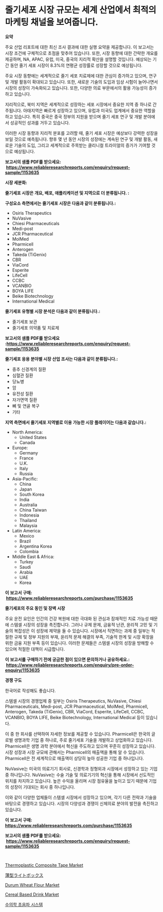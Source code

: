 <p><h1>줄기세포 시장 규모는 세계 산업에서 최적의 마케팅 채널을 보여줍니다.</h1></p><p><strong>요약</strong></p>
<p><p>주요 산업 리포트에 대한 최신 조사 결과에 대한 실행 요약을 제공합니다. 이 보고서는 시장 조건에 구체적으로 초점을 맞추어 있습니다. 또한, 시장 동향에 대한 간략한 개요를 제공하며, NA, APAC, 유럽, 미국, 중국의 지리적 확산을 설명할 것입니다. 예상되는 기간 동안 줄기 세포 시장이 8.3%의 연평균 성장률로 성장할 것으로 예상됩니다.</p><p>주요 시장 동향에는 세계적으로 줄기 세포 치료제에 대한 관심이 증가하고 있으며, 연구 및 개발 활동이 확대되고 있습니다. 또한, 새로운 기술의 도입과 임상 시험이 늘어나면서 시장의 성장이 가속화되고 있습니다. 또한, 다양한 의료 부문에서의 활용 가능성이 증가하고 있습니다.</p><p>지리적으로, 북미 지역은 세계적으로 성장하는 세포 시장에서 중요한 지역 중 하나로 간주됩니다. 아태지역은 빠르게 성장하고 있으며, 유럽과 미국도 업계에서 중요한 역할을 하고 있습니다. 특히 중국은 중국 정부의 지원을 받으며 줄기 세포 연구 및 개발 분야에서 성공적인 성과를 거두고 있습니다.</p><p>이러한 시장 동향과 지리적 분포를 고려할 때, 줄기 세포 시장은 예상보다 강력한 성장을 보일 것으로 예측됩니다. 향후 몇 년 동안 시장의 성장에는 계속된 연구 및 개발 활동, 새로운 기술의 도입, 그리고 세계적으로 주목받는 클리니컬 트라이얼의 증가가 기여할 것으로 예상됩니다.</p></p>
<p><strong>보고서의 샘플 PDF를 받으세요: &nbsp;<a href="https://www.reliableresearchreports.com/enquiry/request-sample/1153635">https://www.reliableresearchreports.com/enquiry/request-sample/1153635</a></strong></p>
<p><strong>시장 세분화:</strong></p>
<p><strong> 줄기세포 시장은 개요, 배포, 애플리케이션 및 지역으로 더 분류됩니다. :</strong></p>
<p><strong>구성요소 측면에서는 줄기세포 시장은 다음과 같이 분류됩니다.:</strong></p>
<p><ul><li>Osiris Therapeutics</li><li>NuVasive</li><li>Chiesi Pharmaceuticals</li><li>Medi-post</li><li>JCR Pharmaceutical</li><li>MolMed</li><li>Pharmicell</li><li>Anterogen</li><li>Takeda (TiGenix)</li><li>CBR</li><li>ViaCord</li><li>Esperite</li><li>LifeCell</li><li>CCBC</li><li>VCANBIO</li><li>BOYA LIFE</li><li>Beike Biotechnology</li><li>International Medical</li></ul></p>
<p><strong> 줄기세포 유형별 시장 분석은 다음과 같이 분류됩니다.:</strong></p>
<p><ul><li>줄기세포 보관</li><li>줄기세포 의약품 및 치료제</li></ul></p>
<p><strong>보고서의 샘플 PDF를 받으세요 :<a href="https://www.reliableresearchreports.com/enquiry/request-sample/1153635">https://www.reliableresearchreports.com/enquiry/request-sample/1153635</a></strong></p>
<p><strong> 줄기세포 응용 분야별 시장 산업 조사는 다음과 같이 분류됩니다.:</strong></p>
<p><ul><li>중추 신경계의 질환</li><li>심혈관 질환</li><li>당뇨병</li><li>암</li><li>유전성 질환</li><li>자가면역 질환</li><li>뼈 및 연골 복구</li><li>기타</li></ul></p>
<p><strong>지역 측면에서 줄기세포 지역별로 이용 가능한 시장 플레이어는 다음과 같습니다.:</strong></p>
<p><ul>
    <li>
        North America:
        <ul>
            <li>United States</li>
            <li>Canada</li>
        </ul>
    </li>
    <li>
        Europe:
        <ul>
            <li>Germany</li>
            <li>France</li>
            <li>U.K.</li>
            <li>Italy</li>
            <li>Russia</li>
        </ul>
    </li>
    <li>
        Asia-Pacific:
        <ul>
            <li>China</li>
            <li>Japan</li>
            <li>South Korea</li>
            <li>India</li>
            <li>Australia</li>
            <li>China Taiwan</li>
            <li>Indonesia</li>
            <li>Thailand</li>
            <li>Malaysia</li>
        </ul>
    </li>
    <li>
        Latin America:
        <ul>
            <li>Mexico</li>
            <li>Brazil</li>
            <li>Argentina Korea</li>
            <li>Colombia</li>
        </ul>
    </li>
    <li>
        Middle East & Africa:
        <ul>
            <li>Turkey</li>
            <li>Saudi</li>
            <li>Arabia</li>
            <li>UAE</li>
            <li>Korea</li>
        </ul>
    </li>
    </ul></p>
<p><strong>이 보고서 구매: &nbsp;<a href="https://www.reliableresearchreports.com/purchase/1153635">https://www.reliableresearchreports.com/purchase/1153635</a></strong></p>
<p><strong>줄기세포의 주요 동인 및 장벽 시장</strong></p>
<p><p>주요 운전 요인은 인간의 건강 복원에 대한 극대화 된 관심과 잠재적인 치료 가능성 때문에 스템셀 시장의 성장을 촉진합니다. 그러나 규제 문제, 금융적 난관, 윤리적 고민 및 기술의 복잡성은 이 성장에 제약을 둘 수 있습니다. 시장에서 직면하는 과제 중 일부는 적절한 규제 및 정부 지원의 부재, 윤리적 문제 해결의 부족, 기술적 한계 및 시장 확장을 위한 금융 지원 부족 등이 있습니다. 이러한 문제들은 스템셀 시장의 성장을 방해할 수 있으며 적절한 대책이 시급합니다.</p></p>
<p><strong>이 보고서를 구매하기 전에 궁금한 점이 있으면 문의하거나 공유하세요.: &nbsp;<a href="https://www.reliableresearchreports.com/enquiry/pre-order-enquiry/1153635">https://www.reliableresearchreports.com/enquiry/pre-order-enquiry/1153635</a></strong></p>
<p><strong>경쟁 구도</strong></p>
<p><p>한국어로 작성해도 좋습니다. </p><p>스템셀 시장의 경쟁업체 중 일부는 Osiris Therapeutics, NuVasive, Chiesi Pharmaceuticals, Medi-post, JCR Pharmaceutical, MolMed, Pharmicell, Anterogen, Takeda (TiGenix), CBR, ViaCord, Esperite, LifeCell, CCBC, VCANBIO, BOYA LIFE, Beike Biotechnology, International Medical 등이 있습니다. </p><p>이 중 한 회사를 선택하여 자세한 정보를 제공할 수 있습니다. Pharmicell은 한국의 글로벌 생명과학 기업 중 하나로, 주로 줄기세포 기술을 개발하고 상업화하고 있습니다. Pharmicell은 생명 과학 분야에서 혁신을 주도하고 있으며 꾸준히 성장하고 있습니다. 시장 성장과 시장 규모에 관해서는 Pharmicell의 매출액을 통해 알 수 있습니다. Pharmicell은 전 세계적으로 매출액이 상당히 높아 성공한 기업 중 하나입니다.</p><p>NuVasive는 미국의 의료기기 회사로, 신경학과 정형외과 시장에서 성장하고 있는 기업 중 하나입니다. NuVasive는 수술 기술 및 의료기기의 혁신을 통해 시장에서 선도적인 위치를 차지하고 있습니다. 높은 수익을 올리며 시장 점유율을 높이고 있기 때문에 기업의 성장이 기대되는 회사 중 하나입니다.</p><p>이와 같이 다양한 업체들이 스템셀 시장에서 성장하고 있으며, 각기 다른 전략과 기술을 바탕으로 경쟁하고 있습니다. 시장의 다양성과 경쟁이 신체의료 분야의 발전을 촉진하고 있습니다.</p></p>
<p><strong>이 보고서 구매: &nbsp; <a href="https://www.reliableresearchreports.com/purchase/1153635">https://www.reliableresearchreports.com/purchase/1153635</a></strong></p>
<p><strong>보고서의 샘플 PDF를 받으세요: &nbsp;<a href="https://www.reliableresearchreports.com/enquiry/request-sample/1153635">https://www.reliableresearchreports.com/enquiry/request-sample/1153635</a></strong><strong></strong></p>
<p>&nbsp;</p>
<p><p><a href="https://github.com/yoshih12/Market-Research-Report-List-2/blob/main/thermoplastic-composite-tape-market.md">Thermoplastic Composite Tape Market</a></p><p><a href="https://github.com/jkjreqjscoxx7/Market-Research-Report-List-1/blob/main/2857652244.md">薄型ライトボックス</a></p><p><a href="https://issuu.com/reportprime-2/docs/durum-wheat-flour-market-size-2030.pptx">Durum Wheat Flour Market</a></p><p><a href="https://automatic-knee-4c7.notion.site/Cereal-Based-Drink-Market-Size-Growth-and-Forecast-from-2024-2031-a992749a2d994fcdb0cc6c5e884cf06e">Cereal Based Drink Market</a></p><p><a href="https://github.com/nuekbpymrrz5/Market-Research-Report-List-1/blob/main/4516779194656.md">수의학 초음파 시스템</a></p></p>